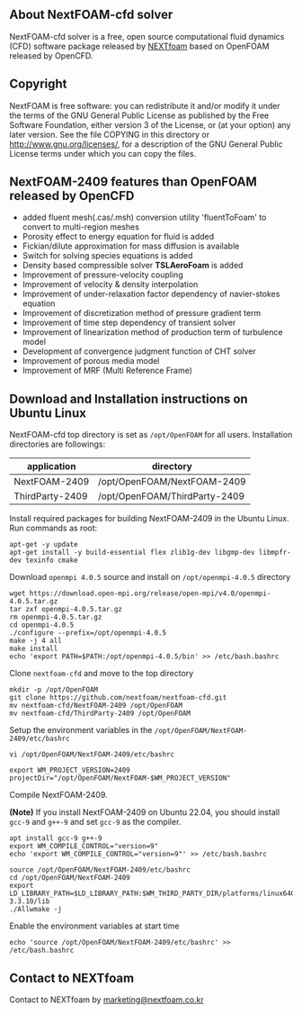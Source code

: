## About NextFOAM-cfd solver
NextFOAM-cfd solver is a free, open source computational fluid dynamics (CFD) software package released by [NEXTfoam](https://nextfoam.co.kr/foam-Introen.php) based on OpenFOAM released by OpenCFD.

## Copyright
NextFOAM is free software: you can redistribute it and/or modify it under the terms of the GNU General Public License as published by the Free Software Foundation, either version 3 of the License, or (at your option) any later version. See the file COPYING in this directory or http://www.gnu.org/licenses/, for a description of the GNU General Public License terms under which you can copy the files.

## NextFOAM-2409 features than OpenFOAM released by OpenCFD
- added fluent mesh(.cas/.msh) conversion utility 'fluentToFoam' to convert to multi-region meshes
- Porosity effect to energy equation for fluid is added
- Fickian/dilute approximation for mass diffusion is available
- Switch for solving species equations is added
- Density based compressible solver **TSLAeroFoam** is added
- Improvement of pressure-velocity coupling
- Improvement of velocity & density interpolation
- Improvement of under-relaxation factor dependency of navier-stokes equation
- Improvement of discretization method of pressure gradient term
- Improvement of time step dependency of transient solver
- Improvement of linearization method of production term of turbulence model
- Development of convergence judgment function of CHT solver
- Improvement of porous media model
- Improvement of MRF (Multi Reference Frame)

## Download and Installation instructions on Ubuntu Linux

NextFOAM-cfd top directory is set as `/opt/OpenFOAM` for all users. Installation directories are followings:

| application | directory |
| --- | --- |
| NextFOAM-2409 | /opt/OpenFOAM/NextFOAM-2409 |
| ThirdParty-2409 | /opt/OpenFOAM/ThirdParty-2409 |

Install required packages for building NextFOAM-2409 in the Ubuntu Linux. Run commands as root:

```
apt-get -y update
apt-get install -y build-essential flex zlib1g-dev libgmp-dev libmpfr-dev texinfo cmake
```

Download `openmpi 4.0.5` source and install on `/opt/openmpi-4.0.5` directory
```
wget https://download.open-mpi.org/release/open-mpi/v4.0/openmpi-4.0.5.tar.gz
tar zxf openmpi-4.0.5.tar.gz
rm openmpi-4.0.5.tar.gz
cd openmpi-4.0.5
./configure --prefix=/opt/openmpi-4.0.5
make -j 4 all
make install
echo 'export PATH=$PATH:/opt/openmpi-4.0.5/bin' >> /etc/bash.bashrc
```
Clone `nextfoam-cfd` and move to the top directory

```
mkdir -p /opt/OpenFOAM
git clone https://github.com/nextfoam/nextfoam-cfd.git
mv nextfoam-cfd/NextFOAM-2409 /opt/OpenFOAM
mv nextfoam-cfd/ThirdParty-2409 /opt/OpenFOAM
```

Setup the environment variables in the `/opt/OpenFOAM/NextFOAM-2409/etc/bashrc`
```
vi /opt/OpenFOAM/NextFOAM-2409/etc/bashrc

export WM_PROJECT_VERSION=2409
projectDir="/opt/OpenFOAM/NextFOAM-$WM_PROJECT_VERSION"
```

Compile NextFOAM-2409.

**(Note)** If you install NextFOAM-2409 on Ubuntu 22.04, you should install `gcc-9` and `g++-9` and set `gcc-9` as the compiler. 

```
apt install gcc-9 g++-9
export WM_COMPILE_CONTROL="version=9"
echo 'export WM_COMPILE_CONTROL="version=9"' >> /etc/bash.bashrc
```

```
source /opt/OpenFOAM/NextFOAM-2409/etc/bashrc
cd /opt/OpenFOAM/NextFOAM-2409
export LD_LIBRARY_PATH=$LD_LIBRARY_PATH:$WM_THIRD_PARTY_DIR/platforms/linux64Gcc/fftw-3.3.10/lib
./Allwmake -j
```

Enable the environment variables at start time
```
echo 'source /opt/OpenFOAM/NextFOAM-2409/etc/bashrc' >> /etc/bash.bashrc
```

## Contact to NEXTfoam
Contact to NEXTfoam by marketing@nextfoam.co.kr
